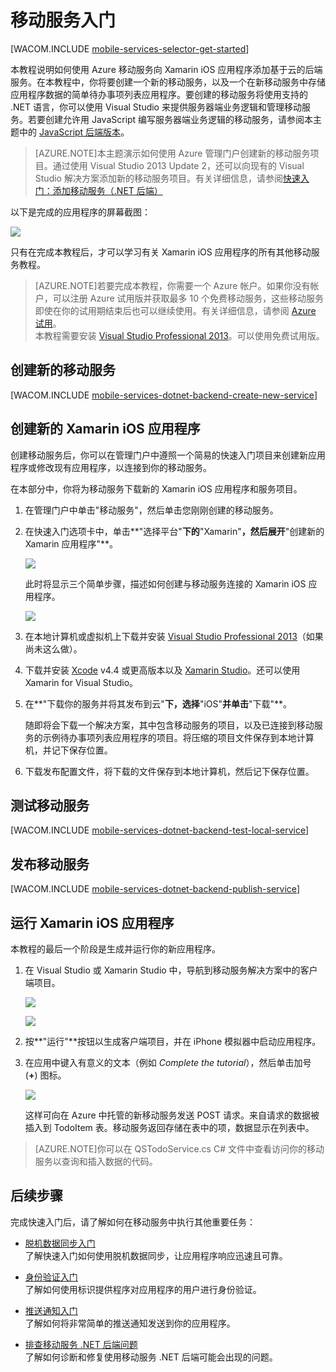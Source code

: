 <properties urlDisplayName="Get Started with Mobile Services for Xamarin iOS apps" pageTitle="用于 Xamarin iOS 应用程序的移动服务入门 - Azure 移动服务" metaKeywords="" description="按照本教程进行操作，开始使用 Azure 移动服务进行 Xamarin iOS 开发" metaCanonical="" services="" documentationCenter="Mobile" title="Get Started with Mobile Services for Xamarin iOS apps" authors="donnam" solutions="" manager="dwrede" editor="mollybos" />

<tags 
wacn.date="04/11/2015"
ms.service="mobile-services" ms.workload="mobile" ms.tgt_pltfrm="mobile-xamarin-ios" ms.devlang="dotnet" ms.topic="article" ms.date="11/11/2014" ms.author="donnam" />

# <a name="getting-started"> </a>移动服务入门

[WACOM.INCLUDE [mobile-services-selector-get-started](../includes/mobile-services-selector-get-started.md)]

本教程说明如何使用 Azure 移动服务向 Xamarin iOS 应用程序添加基于云的后端服务。在本教程中，你将要创建一个新的移动服务，以及一个在新移动服务中存储应用程序数据的简单待办事项列表应用程序。要创建的移动服务将使用支持的 .NET 语言，你可以使用 Visual Studio 来提供服务器端业务逻辑和管理移动服务。若要创建允许用 JavaScript 编写服务器端业务逻辑的移动服务，请参阅本主题中的 [JavaScript 后端版本]。

>[AZURE.NOTE]本主题演示如何使用 Azure 管理门户创建新的移动服务项目。通过使用 Visual Studio 2013 Update 2，还可以向现有的 Visual Studio 解决方案添加新的移动服务项目。有关详细信息，请参阅[快速入门：添加移动服务（.NET 后端）](https://msdn.microsoft.com/zh-CN/library/windows/apps/dn629482.aspx)

以下是完成的应用程序的屏幕截图：

![][0]


只有在完成本教程后，才可以学习有关 Xamarin iOS 应用程序的所有其他移动服务教程。 

>[AZURE.NOTE]若要完成本教程，你需要一个 Azure 帐户。如果你没有帐户，可以注册 Azure 试用版并获取最多 10 个免费移动服务，这些移动服务即使在你的试用期结束后也可以继续使用。有关详细信息，请参阅 <a href="/pricing/1rmb-trial/" target="_blank">Azure 试用</a>。<br />本教程需要安装 <a href="https://go.microsoft.com/fwLink/p/?LinkID=257546" target="_blank">Visual Studio Professional 2013</a>。可以使用免费试用版。

## 创建新的移动服务

[WACOM.INCLUDE [mobile-services-dotnet-backend-create-new-service](../includes/mobile-services-dotnet-backend-create-new-service.md)]

## 创建新的 Xamarin iOS 应用程序

创建移动服务后，你可以在管理门户中遵照一个简易的快速入门项目来创建新应用程序或修改现有应用程序，以连接到你的移动服务。 

在本部分中，你将为移动服务下载新的 Xamarin iOS 应用程序和服务项目。

1. 在管理门户中单击"移动服务"，然后单击您刚刚创建的移动服务。
   
2. 在快速入门选项卡中，单击**"选择平台"**下的**"Xamarin"**，然后展开**"创建新的 Xamarin 应用程序"**。

   	![][6]

   	此时将显示三个简单步骤，描述如何创建与移动服务连接的 Xamarin iOS 应用程序。

  	![][7]

3. 在本地计算机或虚拟机上下载并安装 <a href="https://go.microsoft.com/fwLink/p/?LinkID=257546" target="_blank">Visual Studio Professional 2013</a>（如果尚未这么做）。  

4. 下载并安装 [Xcode] v4.4 或更高版本以及 [Xamarin Studio]。还可以使用 Xamarin for Visual Studio。

5. 在**"下载你的服务并将其发布到云"**下，选择**"iOS"**并单击**"下载"**。 

  	随即将会下载一个解决方案，其中包含移动服务的项目，以及已连接到移动服务的示例待办事项列表应用程序的项目。将压缩的项目文件保存到本地计算机，并记下保存位置。

6. 下载发布配置文件，将下载的文件保存到本地计算机，然后记下保存位置。

## 测试移动服务

[WACOM.INCLUDE [mobile-services-dotnet-backend-test-local-service](../includes/mobile-services-dotnet-backend-test-local-service.md)]

## 发布移动服务

[WACOM.INCLUDE [mobile-services-dotnet-backend-publish-service](../includes/mobile-services-dotnet-backend-publish-service.md)]

## 运行 Xamarin iOS 应用程序

本教程的最后一个阶段是生成并运行你的新应用程序。

1. 在 Visual Studio 或 Xamarin Studio 中，导航到移动服务解决方案中的客户端项目。

	![][8]

	![][9]

2. 按**"运行"**按钮以生成客户端项目，并在 iPhone 模拟器中启动应用程序。

3. 在应用中键入有意义的文本（例如 _Complete the tutorial_），然后单击加号 (**+**) 图标。

	![][10]

	这样可向在 Azure 中托管的新移动服务发送 POST 请求。来自请求的数据被插入到 TodoItem 表。移动服务返回存储在表中的项，数据显示在列表中。

>[AZURE.NOTE]你可以在 QSTodoService.cs C# 文件中查看访问你的移动服务以查询和插入数据的代码。

    
## 后续步骤
完成快速入门后，请了解如何在移动服务中执行其他重要任务： 

* [脱机数据同步入门]
  <br/>了解快速入门如何使用脱机数据同步，让应用程序响应迅速且可靠。

* [身份验证入门]
  <br/>了解如何使用标识提供程序对应用程序的用户进行身份验证。

* [推送通知入门]
  <br/>了解如何将非常简单的推送通知发送到你的应用程序。

* [排查移动服务 .NET 后端问题]
  <br/> 了解如何诊断和修复使用移动服务 .NET 后端可能会出现的问题。 

<!-- Anchors. -->
[移动服务入门]:#getting-started
[创建新的移动服务]:#create-new-service
[后续步骤]:#next-steps



<!-- Images. -->
[0]: ./media/mobile-services-dotnet-backend-xamarin-ios-get-started/mobile-quickstart-completed-ios.png
[6]: ./media/mobile-services-dotnet-backend-xamarin-ios-get-started/mobile-portal-quickstart-xamarin-ios.png
[7]: ./media/mobile-services-dotnet-backend-xamarin-ios-get-started/mobile-quickstart-steps-xamarin-ios.png
[8]: ./media/mobile-services-dotnet-backend-xamarin-ios-get-started/mobile-xamarin-project-ios-vs.png
[9]: ./media/mobile-services-dotnet-backend-xamarin-ios-get-started/mobile-xamarin-project-ios-xs.png
[10]: ./media/mobile-services-dotnet-backend-xamarin-ios-get-started/mobile-quickstart-startup-ios.png

<!-- URLs. -->
[脱机数据同步入门]: /zh-cn/documentation/articles/mobile-services-xamarin-ios-get-started-offline-data
[身份验证入门]: /zh-cn/documentation/articles/mobile-services-dotnet-backend-xamarin-ios-get-started-users
[推送通知入门]: /zh-cn/documentation/articles/mobile-services-dotnet-backend-xamarin-ios-get-started-push
[Visual Studio Professional 2013]: https://go.microsoft.com/fwLink/p/?LinkID=257546
[移动服务 SDK]: http://go.microsoft.com/fwlink/?LinkId=257545
[管理门户]: https://manage.windowsazure.cn/
[JavaScript 后端版本]: /zh-cn/documentation/articles/partner-xamarin-mobile-services-ios-get-started
[使用 Visual Studio 2012 的移动服务中的数据处理入门]: /zh-cn/documentation/articles/mobile-services-windows-store-dotnet-get-started-data-vs2012
[排查移动服务 .NET 后端问题]: /zh-cn/documentation/articles/mobile-services-dotnet-backend-how-to-troubleshoot/


[Xamarin Studio]: http://xamarin.com/download
[Xcode]: https://go.microsoft.com/fwLink/?LinkID=266532&clcid=0x409
[用于 Windows 的 Xamarin]: https://go.microsoft.com/fwLink/?LinkID=330242&clcid=0x409
